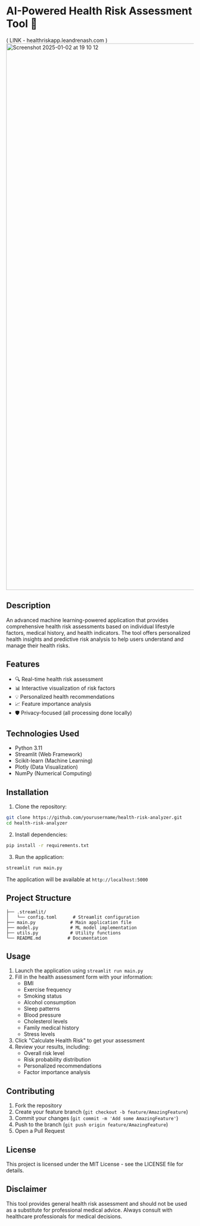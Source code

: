 # AI-Powered Health Risk Assessment Tool 🏥 
( LINK - healthriskapp.leandrenash.com )
<img width="1463" alt="Screenshot 2025-01-02 at 19 10 12" src="https://github.com/user-attachments/assets/b83dddb4-60f4-439d-8469-f1adc7030093" />

## Description
An advanced machine learning-powered application that provides comprehensive health risk assessments based on individual lifestyle factors, medical history, and health indicators. The tool offers personalized health insights and predictive risk analysis to help users understand and manage their health risks.
## Features
- 🔍 Real-time health risk assessment
- 📊 Interactive visualization of risk factors
- 💡 Personalized health recommendations
- 📈 Feature importance analysis
- 🛡️ Privacy-focused (all processing done locally)
## Technologies Used
- Python 3.11
- Streamlit (Web Framework)
- Scikit-learn (Machine Learning)
- Plotly (Data Visualization)
- NumPy (Numerical Computing)
## Installation
1. Clone the repository:
```bash
git clone https://github.com/yourusername/health-risk-analyzer.git
cd health-risk-analyzer
```
2. Install dependencies:
```bash
pip install -r requirements.txt
```
3. Run the application:
```bash
streamlit run main.py
```
The application will be available at `http://localhost:5000`
## Project Structure
```
├── .streamlit/
│   └── config.toml      # Streamlit configuration
├── main.py             # Main application file
├── model.py            # ML model implementation
├── utils.py            # Utility functions
└── README.md          # Documentation
```
## Usage
1. Launch the application using `streamlit run main.py`
2. Fill in the health assessment form with your information:
   - BMI
   - Exercise frequency
   - Smoking status
   - Alcohol consumption
   - Sleep patterns
   - Blood pressure
   - Cholesterol levels
   - Family medical history
   - Stress levels
3. Click "Calculate Health Risk" to get your assessment
4. Review your results, including:
   - Overall risk level
   - Risk probability distribution
   - Personalized recommendations
   - Factor importance analysis
## Contributing
1. Fork the repository
2. Create your feature branch (`git checkout -b feature/AmazingFeature`)
3. Commit your changes (`git commit -m 'Add some AmazingFeature'`)
4. Push to the branch (`git push origin feature/AmazingFeature`)
5. Open a Pull Request
## License
This project is licensed under the MIT License - see the LICENSE file for details.
## Disclaimer
This tool provides general health risk assessment and should not be used as a substitute for professional medical advice. Always consult with healthcare professionals for medical decisions.
